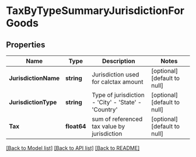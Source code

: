 # TaxByTypeSummaryJurisdictionForGoods

## Properties
Name | Type | Description | Notes
------------ | ------------- | ------------- | -------------
**JurisdictionName** | **string** | Jurisdiction used for calctax amount | [optional] [default to null]
**JurisdictionType** | **string** | Type of jurisdiction - &#39;City&#39; - &#39;State&#39; - &#39;Country&#39;  | [optional] [default to null]
**Tax** | **float64** | sum of referenced tax value by jurisdiction | [optional] [default to null]

[[Back to Model list]](../README.md#documentation-for-models) [[Back to API list]](../README.md#documentation-for-api-endpoints) [[Back to README]](../README.md)


